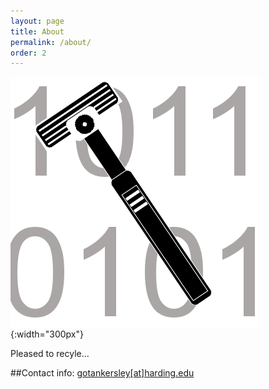 ```yaml
---
layout: page
title: About
permalink: /about/
order: 2
---
```

<!-- http://tympanus.net/Blueprints/GridGallery/ -->
![About](/img/site/razor.png){:width="300px"}

Pleased to recyle...

##Contact info:
[gotankersley[at]harding.edu](mailto:gotankersley[at]harding.edu)


